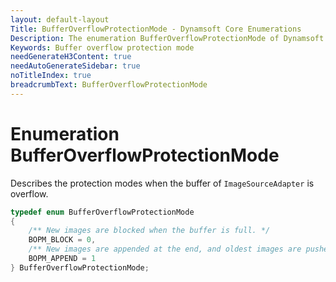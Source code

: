 ```yaml
---
layout: default-layout
Title: BufferOverflowProtectionMode - Dynamsoft Core Enumerations
Description: The enumeration BufferOverflowProtectionMode of Dynamsoft Core describes the protection modes when the buffer of ImageSourceAdapter is overflow.
Keywords: Buffer overflow protection mode 
needGenerateH3Content: true
needAutoGenerateSidebar: true
noTitleIndex: true
breadcrumbText: BufferOverflowProtectionMode
---
```


# Enumeration BufferOverflowProtectionMode

Describes the protection modes when the buffer of `ImageSourceAdapter` is overflow.

```cpp
typedef enum BufferOverflowProtectionMode
{
    /** New images are blocked when the buffer is full. */
    BOPM_BLOCK = 0,
    /** New images are appended at the end, and oldest images are pushed out from the beginning if the buffer is full. */
    BOPM_APPEND = 1
} BufferOverflowProtectionMode;
```
